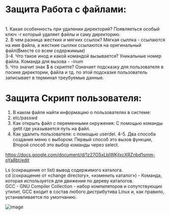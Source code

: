 # Защита Работа с файлами:
<br>1. Какая особенность при удалении директорий?
Появляеться особый ключ -r который удаляет файлы и саму директорию.
<br>2. В чем разница жестких и мягких ссылок?
Мягкая сыллка - ссылаются  на имя файла, а жесткие сыллки ссылаются на оригинальный файл(Вместе со всем содержимым)
<br>3-4. Что такое инод и какой командой вызывается?
Уникальные номер файла. Команда для вызова - -inum
<br>5. Что значит знак $ в скрипте?
Означает подсказку для пользователя в посике директории, файла и тд. по этой подсказке пользователь записывает в терминал треубуемые данные.
# Защита Скрипт пользователя:
1. В каком файле найти информацию о пользователях в системе: 
2. etc/passwd
3. Как открыть файл с переменными окружения:
С помощью команды getit где указывается путь на файл.
4. Как удалить пользователя: 
с помощью userdel.
4-5. Два способа создания меню с выбором: 
Первый способ это вызов функции, Второй способ это выбор команды через select.

https://docs.google.com/document/d/1z27O5xLblWKjIxcXRZnbd1smm-oYa8bt/edit

Ls (сокращение от list) вывод содержимого каталога.<br> 
cd (сокращение от «change directory», «изменить каталог») - Команда, которая используется для движения по дереву каталогов. <br>
GCC - GNU Compiler Collection - набор компиляторов и сопутствующих утилит, GCC входит в состав любого дистрибутива Linux и, как правило, устанавливается по умолчанию.

![image](https://user-images.githubusercontent.com/40539112/149882870-e9468ded-bb9f-49df-b7f5-310ad61f8e2d.png)<br>

